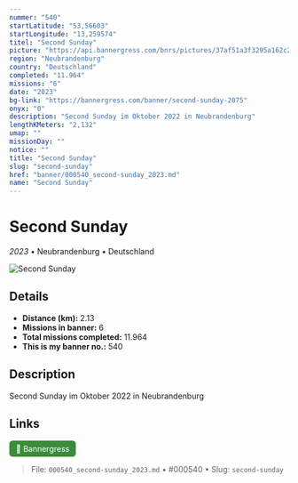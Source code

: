 ```yaml
---
nummer: "540"
startLatitude: "53,56603"
startLongitude: "13,259574"
titel: "Second Sunday"
picture: "https://api.bannergress.com/bnrs/pictures/37af51a3f3295a162c245f325a7e4d61"
region: "Neubrandenburg"
country: "Deutschland"
completed: "11.964"
missions: "6"
date: "2023"
bg-link: "https://bannergress.com/banner/second-sunday-2075"
onyx: "0"
description: "Second Sunday im Oktober 2022 in Neubrandenburg"
lengthKMeters: "2,132"
umap: ""
missionDay: ""
notice: ""
title: "Second Sunday"
slug: "second-sunday"
href: "banner/000540_second-sunday_2023.md"
name: "Second Sunday"
---
```

# Second Sunday

*2023* • Neubrandenburg • Deutschland

![Second Sunday](https://api.bannergress.com/bnrs/pictures/37af51a3f3295a162c245f325a7e4d61)



## Details
- **Distance (km):** 2.13
- **Missions in banner:** 6
- **Total missions completed:** 11.964
- **This is my banner no.:** 540



## Description
Second Sunday im Oktober 2022 in Neubrandenburg



## Links
<a href="https://bannergress.com/banner/second-sunday-2075" target="_blank" style="display:inline-block;margin-right:8px;padding:6px 12px;background:#3c8b3c;color:#fff;text-decoration:none;border-radius:6px;">🔗 Bannergress</a>



> File: `000540_second-sunday_2023.md` • #000540 • Slug: `second-sunday`
